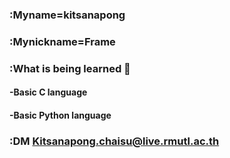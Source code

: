 
###  :Myname=kitsanapong 
###  :Mynickname=Frame
###  :What is being learned 📖
####   -Basic C language
####   -Basic Python language 
###  :DM Kitsanapong.chaisu@live.rmutl.ac.th



      


<!--
**Kitsanapong-F/Kitsanapong-F** is a ✨ _special_ ✨ repository because its `README.md` (this file) appears on your GitHub profile.

Here are some ideas to get you started:

- 🔭 I’m currently working on ...
- 🌱 I’m currently learning ...
- 👯 I’m looking to collaborate on ...
- 🤔 I’m looking for help with ...
- 💬 Ask me about ...
- 📫 How to reach me: ...
- 😄 Pronouns: ...
- ⚡ Fun fact: ...
-->
